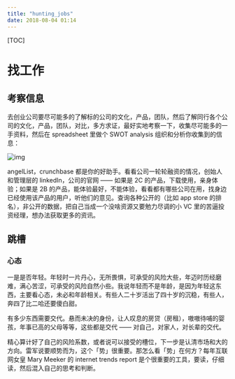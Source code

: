 ```yaml
---
title: "hunting_jobs"
date: 2018-08-04 01:14
---
```


[TOC]



# 找工作



## 考察信息

去创业公司要尽可能多的了解标的公司的文化，产品，团队，然后了解同行各个公司的文化，产品，团队，对比，多方求证，最好实地考察一下，收集尽可能多的一手资料，然后在 spreadsheet 里做个 SWOT analysis 组织和分析你收集到的信息：

![img](https://ask.qcloudimg.com/http-save/yehe-1417680/0ok6bvv6bj.jpeg?imageView2/2/w/1620)



angelList，crunchbase 都是你的好助手。看看公司一轮轮融资的情况，创始人和管理层的 linkedIn，公司的官网 —— 如果是 2C 的产品，下载使用，亲身体验；如果是 2B 的产品，能体验最好，不能体验，看看都有哪些公司在用，找身边已经使用该产品的用户，听他们的意见。查询各种公开的（比如 app store 的排名），非公开的数据，把自己当成一个没啥资源又要勉力尽调的小 VC 里的苦逼投资经理，想办法获取更多的资讯。



## 跳槽



### 心态

一是是否年轻。年轻时一片丹心，无所畏惧，可承受的风险大些，年迈时历经磨难，满心苦涩，可承受的风险自然小些。我说年轻而不是年龄，是因为年轻这东西，主要看心态，未必和年龄相关。有些人二十岁活出了四十岁的沉稳，有些人，奔四了比二哈还要傻白甜。

有多少东西需要交代。悬而未决的身份，让人叹息的房贷（房租），嗷嗷待哺的婴孩，年事已高的父母等等，这些都是交代 —— 对自己，对家人，对长辈的交代。



精心算计好了自己的风险系数，或者说可以接受的槽位，下一步是认清市场和大的方向。雷军说要顺势而为，这个「势」很重要。那怎么看「势」在何方？每年互联网女皇 Mary Meeker 的 internet trends report 是个很重要的工具，要读，仔细读，然后混入自己的思考和判断。
